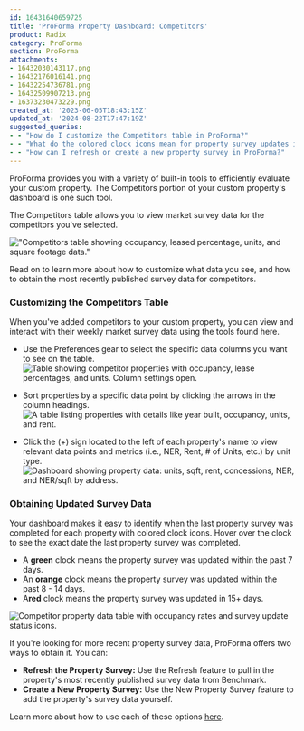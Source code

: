 ```yaml
---
id: 16431640659725
title: 'ProForma Property Dashboard: Competitors'
product: Radix
category: ProForma
section: ProForma
attachments:
- 16432030143117.png
- 16432176016141.png
- 16432254736781.png
- 16432509907213.png
- 16373230473229.png
created_at: '2023-06-05T18:43:15Z'
updated_at: '2024-08-22T17:47:19Z'
suggested_queries:
- - "How do I customize the Competitors table in ProForma?"
- - "What do the colored clock icons mean for property survey updates in ProForma?"
- - "How can I refresh or create a new property survey in ProForma?"
---
```

ProForma provides you with a variety of built-in tools to efficiently evaluate your custom property. The Competitors portion of your custom property's dashboard is one such tool.

The Competitors table allows you to view market survey data for the competitors you've selected.

!["Competitors table showing occupancy, leased percentage, units, and square footage data."](attachments/16432030143117.png)

Read on to learn more about how to customize what data you see, and how to obtain the most recently published survey data for competitors.

### Customizing the Competitors Table

When you've added competitors to your custom property, you can view and interact with their weekly market survey data using the tools found here.

* Use the Preferences gear to select the specific data columns you want to see on the table. ![Table showing competitor properties with occupancy, lease percentages, and units. Column settings open.](attachments/16432176016141.png)

* Sort properties by a specific data point by clicking the arrows in the column headings.![A table listing properties with details like year built, occupancy, units, and rent.](attachments/16432254736781.png)

* Click the (+) sign located to the left of each property's name to view relevant data points and metrics (i.e., NER, Rent, # of Units, etc.) by unit type. ![Dashboard showing property data: units, sqft, rent, concessions, NER, and NER/sqft by address.](attachments/16432509907213.png)

### Obtaining Updated Survey Data

Your dashboard makes it easy to identify when the last property survey was completed for each property with colored clock icons. Hover over the clock to see the exact date the last property survey was completed.

* A **green** clock means the property survey was updated within the past 7 days.
* An **orange** clock means the property survey was updated within the past 8 - 14 days.
* A**red** clock means the property survey was updated in 15+ days.

![Competitor property data table with occupancy rates and survey update status icons.](attachments/16373230473229.png)

If you're looking for more recent property survey data, ProForma offers two ways to obtain it. You can:

* **Refresh the Property Survey:** Use the Refresh feature to pull in the property's most recently published survey data from Benchmark.
* **Create a New Property Survey:** Use the New Property Survey feature to add the property's survey data yourself.

Learn more about how to use each of these options [here](https://help.radix.com/hc/en-us/articles/16372058326157).